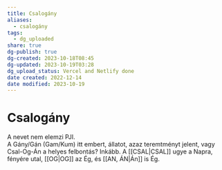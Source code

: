 ```yaml
---
title: Csalogány
aliases:
  - csalogány
tags:
  - dg_uploaded
share: true
dg-publish: true
dg-created: 2023-10-18T08:45
dg-updated: 2023-10-19T03:28
dg_upload_status: Vercel and Netlify done
date created: 2022-12-14
date modified: 2023-10-19
---
```


# Csalogány

A nevet nem elemzi PJI.   
A Gány/Gán (Gam/Kum) itt embert, állatot, azaz teremtményt jelent, vagy Csal-Og-Án a helyes felbontás? Inkább. A [[CSAL\|CSAL]] ugye a Napra, fényére utal, [[OG\|OG]] az Ég, és [[AN, ÁN\|Án]] is Ég.  